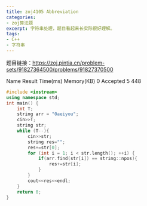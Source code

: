 ```yaml
---
title: zoj4105 Abbreviation
categories:
- zoj算法题
excerpt: 字符串处理，题目看起来长实际很好理解。
tags:
- C++
- 字符串
---
```

题目链接：https://zoj.pintia.cn/problem-sets/91827364500/problems/91827370500

Name	Result	    Time(ms)	Memory(KB)
0	    Accepted	5	        448
``` C++
#include <iostream>
using namespace std;
int main() {
    int T;
    string arr = "0aeiyou";
    cin>>T;
    string str;
    while (T--){
        cin>>str;
        string res="";
        res+=str[0];
        for (int i = 1; i < str.length(); ++i) {
            if(arr.find(str[i]) == string::npos){
                res+=str[i];
            }
        }
        cout<<res<<endl;
    }
    return 0;
}

```